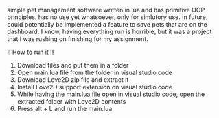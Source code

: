 simple pet management software written in lua and has primitive OOP principles. has no use yet whatsoever, only for simlutory use. In future, could potentially be implemented a feature to save pets that are on the dashboard. I know, having everything run is horrible, but it was a project that I was rushing on finishing for my assignment.

!! How to run it !!

1. Download files and put them in a folder
2. Open main.lua file from the folder in visual studio code
3. Download Love2D zip file and extract it
4. Install Love2D support extension on visual studio code
5. While having the main.lua file open in visual studio code, open the extracted folder with Love2D contents
6. Press alt + L and run the main.lua

